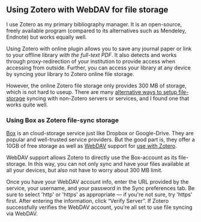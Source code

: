 ## Using Zotero with WebDAV for file storage

I use Zotero as my primary bibliography manager. It is an open-source, freely
available program (compared to its alternatives such as Mendeley, Endnote) but
works equally well.

Using Zotero with online plugin allows you to save any journal paper or link to
your offline library *with the full-text PDF*. It also detects and works
through proxy-redirection of your institution to provide access when accessing
from outside. Further, you can access your library at any device by syncing
your library to Zotero online file storage.

However, the online Zotero file storage only provides 300 MB of storage, which
is not hard to useup. There are many [alternative ways to setup
file-storage](https://www.zotero.org/support/sync) syncing with non-Zotero
servers or services, and I found one that works quite well.

### Using Box as Zotero file-sync storage

[Box](https://www.box.com) is an cloud-storage service just like Dropbox or
Google-Drive. They are popular and well-trusted service providers. But the good
part is, they offer a 10GB of free storage as well as [WebDAV](https://en.wikipedia.org/wiki/WebDAV) support for [use with Zotero](https://www.zotero.org/support/kb/webdav_services).

WebDAV support allows Zotero to directly use the Box-account as its
file-storage. In this way, you can not only sync and have your files available
at all your devices, but also not have to worry about 300 MB limit.

Once you have your WebDAV account info, enter the URL provided by the service,
your username, and your password in the Sync preferences tab. Be sure to select
'http' or 'https' as appropriate — if you're not sure, try 'https' first. After
entering the information, click “Verify Server”. If Zotero successfully
verifies the WebDAV account, you're all set to use file syncing via WebDAV. 
